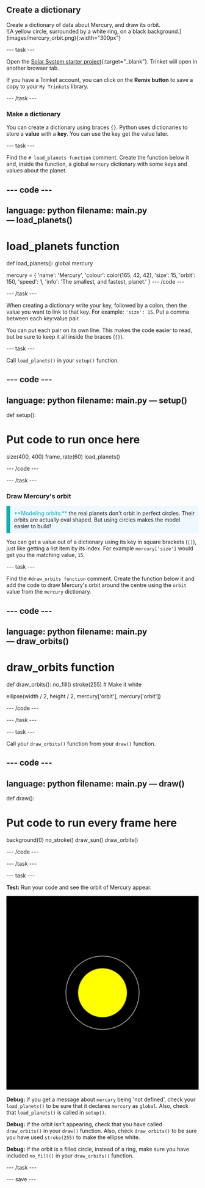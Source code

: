 ## Create a dictionary

<div style="display: flex; flex-wrap: wrap">
<div style="flex-basis: 200px; flex-grow: 1; margin-right: 15px;">
Create a dictionary of data about Mercury, and draw its orbit.
</div>
<div>
![A yellow circle, surrounded by a white ring, on a black background.](images/mercury_orbit.png){:width="300px"}
</div>
</div>

--- task ---

Open the [Solar System starter project](https://trinket.io/python/0e48381967){:target="_blank"}. Trinket will open in another browser tab.

If you have a Trinket account, you can click on the **Remix button** to save a copy to your `My Trinkets` library.

--- /task ---

### Make a dictionary

You can create a dictionary using braces `{}`. Python uses dictionaries to store a **value** with a **key**. You can use the key get the value later.

--- task ---

Find the `# load_planets function` comment. Create the function below it and, inside the function, a global `mercury` dictionary with some keys and values about the planet.

--- code ---
---
language: python
filename: main.py — load_planets()
---
# load_planets function
def load_planets():
  global mercury

  mercury = {
      'name': 'Mercury',
      'colour': color(165, 42, 42),
      'size': 15,
      'orbit': 150,
      'speed': 1,
      'info': 'The smallest, and fastest, planet.'
  }
--- /code ---

--- /task ---

When creating a dictionary write your key, followed by a colon, then the value you want to link to that key. For example: `'size': 15`. Put a comma between each key:value pair. 


You can put each pair on its own line. This makes the code easier to read, but be sure to keep it all inside the braces (`{}`).

--- task ---

Call `load_planets()` in your `setup()` function.

--- code ---
---
language: python
filename: main.py — setup()
---
def setup():
  # Put code to run once here
  size(400, 400)
  frame_rate(60)
  load_planets()
  
  
--- /code ---

--- /task ---

### Draw Mercury's orbit

<p style="border-left: solid; border-width:10px; border-color: #0faeb0; background-color: aliceblue; padding: 10px;">
<span style="color: #0faeb0">**Modeling orbits:**</span> the real planets don't orbit in perfect circles. Their orbits are actually oval shaped. But using circles makes the model easier to build!
</p>

You can get a value out of a dictionary using its key in square brackets (`[]`), just like getting a list item by its index. For example `mercury['size']` would get you the matching value, `15`.

--- task ---

Find the `#draw_orbits function` comment. Create the function below it and add the code to draw Mercury's orbit around the centre using the `orbit` value from the `mercury` dictionary.

--- code ---
---
language: python
filename: main.py — draw_orbits()
---
# draw_orbits function
def draw_orbits():
  no_fill()
  stroke(255) # Make it white
  
  ellipse(width / 2, height / 2, mercury['orbit'], mercury['orbit'])
  
  
--- /code ---

--- /task ---

--- task ---

Call your `draw_orbits()` function from your `draw()` function.

--- code ---
---
language: python
filename: main.py — draw()
---
def draw():
  # Put code to run every frame here
  background(0)
  no_stroke()
  draw_sun()
  draw_orbits()
  
  
--- /code ---

--- /task ---

--- task ---

 **Test:** Run your code and see the orbit of Mercury appear.

![A yellow circle, surrounded by a white ring, on a black background.](images/mercury_orbit.png)

**Debug:** if you get a message about `mercury` being 'not defined', check your `load_planets()` to be sure that it declares `mercury` as `global`. Also, check that `load_planets()` is called in `setup()`.

**Debug:** if the orbit isn't appearing, check that you have called `draw_orbits()` in your `draw()` function. Also, check `draw_orbits()` to be sure you have used `stroke(255)` to make the ellipse white.

**Debug:** if the orbit is a filled circle, instead of a ring, make sure you have included `no_fill()` in your `draw_orbits()` function.

--- /task ---

--- save ---
